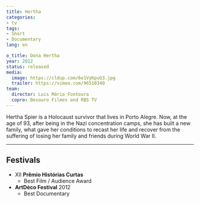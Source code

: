 ```yaml
---
title: Hertha
categories:
- tv
tags:
- Short
- Documentary
lang: en

o_title: Dona Hertha
year: 2012
status: released
media:
  image: https://cldup.com/6e1VyKpuG3.jpg
  trailer: https://vimeo.com/96510340
team:
  director: Luis Mário Fontoura
  copro: Besouro Filmes and RBS TV
---
```


Hertha Spier is a Holocaust survivor that lives in Porto Alegre. Now, at the age of 93, after being in the Nazi concentration camps, she has built a new family, what gave her conditions to recast her life and recover from the suffering of losing her family and friends during World War II.

---

## Festivals
* XII **Prêmio Histórias Curtas**
  * Best Film / Audience Award
* **ArtDéco Festival** 2012
  * Best Documentary
